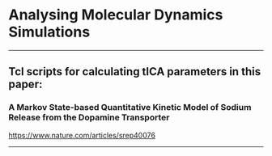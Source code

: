 
<HTML>

<H1/>Analysing Molecular Dynamics Simulations

</H1>

<!-- <BODY BGCOLOR="FFFFFF"> -->

<!-- <CENTER><IMG SRC="clouds.jpg" ALIGN="BOTTOM"> </CENTER> -->

<HR>

<H2/>Tcl scripts for calculating tICA parameters in this paper:</H2>
<H3/>A Markov State-based Quantitative Kinetic Model of Sodium Release from the Dopamine Transporter</H3>
<a href="https://www.nature.com/articles/srep40076">https://www.nature.com/articles/srep40076</a>

<HR>

<!-- </BODY> -->

</HTML>

